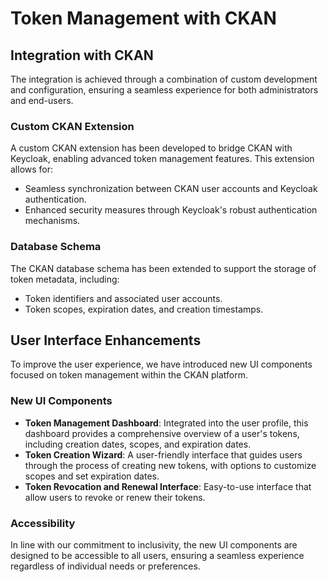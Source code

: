# Token Management with CKAN

## Integration with CKAN

The integration is achieved through a combination of custom development and configuration, ensuring a seamless experience for both administrators and end-users.

### Custom CKAN Extension

A custom CKAN extension has been developed to bridge CKAN with Keycloak, enabling advanced token management features. This extension allows for:

- Seamless synchronization between CKAN user accounts and Keycloak authentication.
- Enhanced security measures through Keycloak's robust authentication mechanisms.

### Database Schema

The CKAN database schema has been extended to support the storage of token metadata, including:

- Token identifiers and associated user accounts.
- Token scopes, expiration dates, and creation timestamps.

## User Interface Enhancements

To improve the user experience, we have introduced new UI components focused on token management within the CKAN platform.

<!-- ![Token Management UI](path/to/token_management_ui.png) -->

### New UI Components

- **Token Management Dashboard**: Integrated into the user profile, this dashboard provides a comprehensive overview of a user's tokens, including creation dates, scopes, and expiration dates.
- **Token Creation Wizard**: A user-friendly interface that guides users through the process of creating new tokens, with options to customize scopes and set expiration dates.
- **Token Revocation and Renewal Interface**: Easy-to-use interface that allow users to revoke or renew their tokens.

### Accessibility

In line with our commitment to inclusivity, the new UI components are designed to be accessible to all users, ensuring a seamless experience regardless of individual needs or preferences.